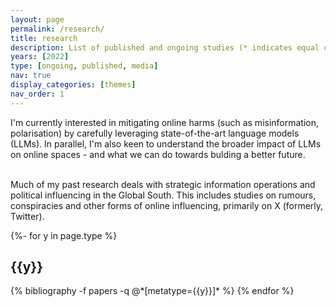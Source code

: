 ```yaml
---
layout: page
permalink: /research/
title: research
description: List of published and ongoing studies (* indicates equal contributions)
years: [2022]
type: [ongoing, published, media]
nav: true
display_categories: [themes]
nav_order: 1
---
```

<!-- _pages/publications.md -->
<div class="publications">

  I'm currently interested in mitigating online harms (such as misinformation, polarisation) by carefully leveraging state-of-the-art language models (LLMs). In parallel, I'm also keen to understand the broader impact of LLMs on online spaces - and what we can do towards bulding a better future.  <br/><br/>

  Much of my past research deals with strategic information operations and political influencing in the Global South. This includes studies on rumours, conspiracies and other forms of online influencing, primarily on X (formerly, Twitter).

{%- for y in page.type %}
  <h2 class="year">{{y}}</h2>
  {% bibliography -f papers -q @*[metatype={{y}}]* %}
{% endfor %}

</div>